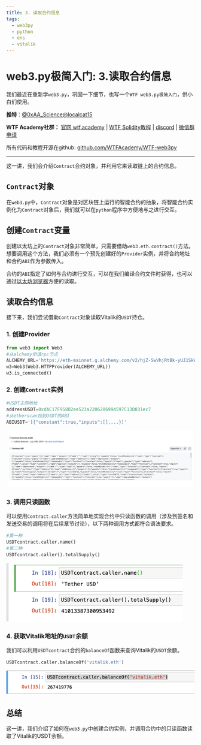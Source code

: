 ```yaml
---
title: 3. 读取合约信息
tags:
  - web3py
  - python
  - ens
  - vitalik
---
```


# web3.py极简入门: 3.读取合约信息

我们最近在重新学`web3.py`，巩固一下细节，也写一个`WTF web3.py极简入门`，供小白们使用。

**推特**：[@0xAA_Science](https://twitter.com/0xAA_Science)[@localcat15](https://twitter.com/localcat15)


**WTF Academy社群：** [官网 wtf.academy](https://wtf.academy) | [WTF Solidity教程](https://github.com/AmazingAng/WTFSolidity) | [discord](https://discord.gg/5akcruXrsk) | [微信群申请](https://docs.google.com/forms/d/e/1FAIpQLSe4KGT8Sh6sJ7hedQRuIYirOoZK_85miz3dw7vA1-YjodgJ-A/viewform?usp=sf_link)

所有代码和教程开源在github: [github.com/WTFAcademy/WTF-web3py](https://github.com/WTFAcademy/WTF-web3py)

-----

这一讲，我们会介绍`Contract`合约对象，并利用它来读取链上的合约信息。

## `Contract`对象

在`web3.py`中，`Contract`对象是对区块链上运行的智能合约的抽象，将智能合约实例化为`Contract`对象后，我们就可以在`python`程序中方便地与之进行交互。

## 创建`Contract`变量
创建以太坊上的`Contract`对象非常简单，只需要借助`web3.eth.contract()`方法。想要调用这个方法，我们必须有一个预先创建好的`Provider`实例，并将合约地址和合约`ABI`作为参数传入。

合约的`ABI`指定了如何与合约进行交互，可以在我们编译合约文件时获得，也可以通过[以太坊浏览器](https://etherscan.io/)方便的读取。

## 读取合约信息

接下来，我们尝试借助`Contract`对象读取Vitalik的`USDT`持仓。

### 1. 创建Provider
```python
from web3 import Web3
#从alchemy申请rpc节点
ALCHEMY_URL='https://eth-mainnet.g.alchemy.com/v2/hjZ-SwVhjRtBk-yUJ1SkWSTrz_dJl7of'
w3=Web3(Web3.HTTPProvider(ALCHEMY_URL))
w3.is_connected()
```

### 2. 创建`Contract`实例
```python
#USDT主网地址
addressUSDT=0xdAC17F958D2ee523a2206206994597C13D831ec7
#从etherscan找到USDT的ABI
ABIUSDT='[{"constant":true,"inputs":[],...}]'
```
![从etherscan查找ABI](img/3-1.png)
### 3. 调用只读函数
可以使用`Contract.caller`方法简单地实现合约中只读函数的调用（涉及到签名和发送交易的调用将在后续章节讨论），以下两种调用方式都符合语法要求。
```python
#第一种
USDTcontract.caller.name()
#第二种
USDTcontract.caller().totalSupply()

```
![调用只读函数](img/3-2.png)
### 4. 获取Vitalik地址的`USDT`余额

我们可以利用`USDTcontract`合约的`balanceOf`函数来查询Vitalik的`USDT`余额。

```python
USDTcontract.caller.balanceOf('vitalik.eth')
```


![查询Vitalik的USDT余额](./img/3-3.png)


## 总结
这一讲，我们介绍了如何在`web3.py`中创建合约实例，并调用合约中的只读函数读取了Vitalik的USDT余额。